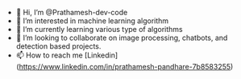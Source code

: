 - 👋 Hi, I’m @Prathamesh-dev-code
- 👀 I’m interested in machine learning algorithm
- 🌱 I’m currently learning various type of algorithms
- 💞️ I’m looking to collaborate on image processing, chatbots, and detection based projects.
- 📫 How to reach me [Linkedin] (https://www.linkedin.com/in/prathamesh-pandhare-7b8583255)

<!---
Prathamesh-dev-code/Prathamesh-dev-code is a ✨ special ✨ repository because its `README.md` (this file) appears on your GitHub profile.
You can click the Preview link to take a look at your changes.
--->
